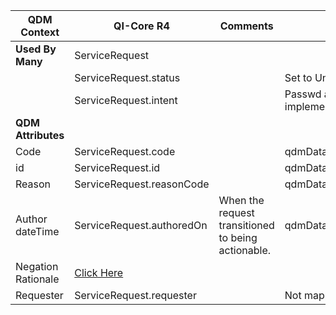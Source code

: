 <table class="grid">
  <thead>
    <tr>
      <th><strong>QDM Context</strong></th>
      <th><strong>QI-Core R4</strong></th>
      <th><strong>Comments</strong></th>
        <th><strong>Conversion</strong></th>
    </tr>
  </thead>
  <tbody>
    <tr>
      <td><strong>Used By Many</strong></td>
      <td>ServiceRequest</td>
      <td>&nbsp;</td>
      <td></td>
    </tr>
    <tr>
      <td>&nbsp;</td>
      <td>ServiceRequest.status</td>
      <td></td>
       <td>Set to Unknown unless negation</td>
    </tr>
    <tr>
      <td>&nbsp;</td>
      <td>ServiceRequest.intent</td>
      <td></td>
        <td>Passwd as a parameter depends on the implementation</td>
    </tr>
    <tr>
      <td><strong>QDM Attributes</strong></td>
      <td>&nbsp;</td>
      <td>&nbsp;</td>
    </tr>
    <tr>
      <td>Code</td>
      <td>ServiceRequest.code</td>
      <td>&nbsp;</td>
       <td>qdmDataElement.getDataElementCodes()</td>
    </tr>
    <tr>
      <td>id</td>
      <td>ServiceRequest.id</td>
      <td>&nbsp;</td>
     <td>  qdmDataElement.get_id()</td>
    </tr>
    <tr>
      <td>Reason</td>
      <td>ServiceRequest.reasonCode</td>
      <td>&nbsp;</td>
         <td>qdmDataElement.getReason() </td>
    </tr>
    <tr>
      <td>Author dateTime</td>
      <td>ServiceRequest.authoredOn</td>
      <td>When the request transitioned to being actionable.</td>
         <td>qdmDataElement.getAuthorDatetime()</td>
    </tr>
    <tr>
      <td>Negation Rationale</td>
      <td><a href="http://hl7.org/fhir/us/qicore/qdm-to-qicore.html#8205-procedure-order"> Click Here </a> </td>
      <td>&nbsp;</td>
      <td>&nbsp;</td>
    </tr>
    <tr>
      <td>Requester</td>
      <td>ServiceRequest.requester</td>
      <td>&nbsp;</td>
        <td>Not mapped</td>
    </tr>
  </tbody>
</table>